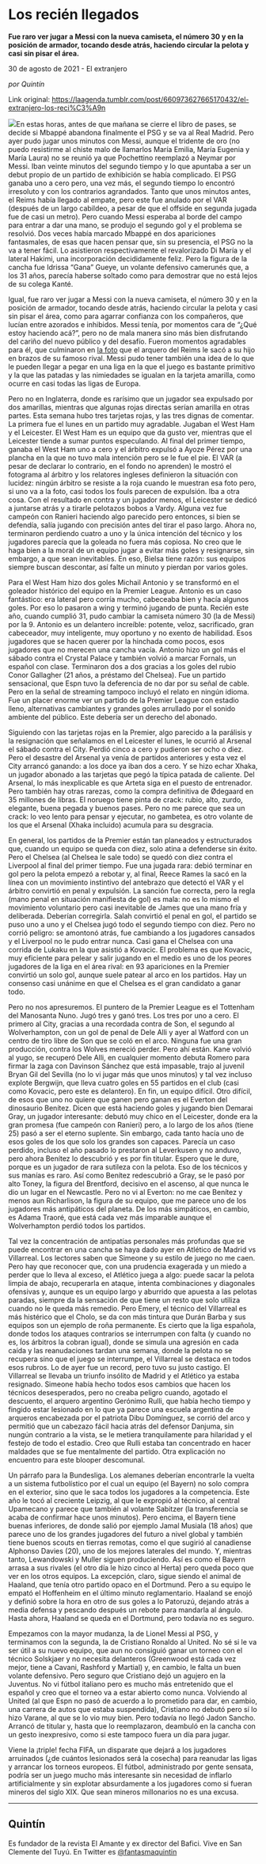 # Los recién llegados

**Fue raro ver jugar a Messi con la nueva camiseta, el número 30 y en la posición de armador, tocando desde atrás, haciendo circular la pelota y casi sin pisar el área.**

30 de agosto de 2021 - El extranjero

_por Quintín_

Link original: https://laagenda.tumblr.com/post/660973627665170432/el-extranjero-los-reci%C3%A9n

![](https://64.media.tumblr.com/a80e8bd0b48bd30b2e8c18a6b91c3996/73663f2ba1affe91-97/s500x750/2461d144344d3a5cfd5135839eaeee8d3f3406b0.jpg)En estas horas,
antes de que mañana se cierre el libro de pases, se decide si Mbappé abandona
finalmente el PSG y se va al Real Madrid. Pero ayer pudo jugar unos minutos con
Messi, aunque el tridente de oro (no puedo resistirme al chiste malo de
llamarlos María Emilia, María Eugenia y María Laura) no se reunió ya que
Pochettino reemplazó a Neymar por Messi. Iban veinte minutos del segundo tiempo
y lo que apuntaba a ser un debut propio de un partido de exhibición se había
complicado. El PSG ganaba uno a cero pero, una vez más, el segundo tiempo lo
encontró irresoluto y con los contrarios agrandados. Tanto que unos minutos
antes, el Reims había llegado al empate, pero este fue anulado por el VAR
(después de un largo cabildeo, a pesar de que el offside en segunda jugada fue
de casi un metro). Pero cuando Messi esperaba al borde del campo para entrar a
dar una mano, se produjo el segundo gol y el problema se resolvió. Dos veces había
marcado Mbappé en dos apariciones fantasmales, de esas que hacen pensar que,
sin su presencia, el PSG no la va a tener fácil. Lo asistieron respectivamente
el revalorizado Di María y el lateral Hakimi, una incorporación decididamente feliz.
Pero la figura de la cancha fue Idrissa “Gana” Gueye, un volante
defensivo camerunés que, a los 31 años, parecía haberse soltado como para
demostrar que no está lejos de su colega Kanté. 

Igual, fue
raro ver jugar a Messi con la nueva camiseta, el número 30 y en la posición de
armador, tocando desde atrás, haciendo circular la pelota y casi sin pisar el
área, como para agarrar confianza con los compañeros, que lucían entre azorados
e inhibidos. Messi tenía, por momentos cara de “¿Qué estoy haciendo
acá?”, pero no de mala manera sino más bien disfrutando del cariño del
nuevo público y del desafío. Fueron momentos agradables para él, que culminaron
en [la
foto](https://www.entornointeligente.com/wp-content/uploads/2021/08/viral_el_llamativo_momento_que_vivio_messi_con_el_arquero_rival_del_reims_28video_29.jpg) que el arquero del Reims le sacó a su hijo en
brazos de su famoso rival. Messi pudo tener también una idea de lo que le pueden
llegar a pegar en una liga en la que el juego es bastante primitivo y la que
las patadas y las nimiedades se igualan en la tarjeta amarilla, como ocurre en
casi todas las ligas de Europa. 

Pero no en
Inglaterra, donde es rarísimo que un jugador sea expulsado por dos amarillas,
mientras que algunas rojas directas serían amarilla en otras partes. Esta
semana hubo tres tarjetas rojas, y las tres dignas de comentar. La primera fue
el lunes en un partido muy agradable. Jugaban el West Ham y el Leicester. El
West Ham es un equipo que da gusto ver, mientras que el Leicester tiende a
sumar puntos especulando. Al final del primer tiempo, ganaba el West Ham uno a
cero y el árbitro expulsó a Ayoze Pérez por una plancha en la que no tuvo mala
intención pero se le fue el pie. El VAR (a pesar de declarar lo contrario, en
el fondo no aprenden) le mostró el fotograma al árbitro y los relatores
ingleses definieron la situación con lucidez: ningún árbitro se resiste a la
roja cuando le muestran esa foto pero, si uno va a la foto, casi todos los
fouls parecen de expulsión. Iba a otra cosa. Con el resultado en contra y un
jugador menos, el Leicester se dedicó a juntarse atrás y a tirarle pelotazos
bobos a Vardy. Alguna vez fue campeón con Ranieri haciendo algo parecido pero
entonces, si bien se defendía, salía jugando con precisión antes del tirar el
paso largo. Ahora no, terminaron perdiendo cuatro a uno y la única intención
del técnico y los jugadores parecía que la goleada no fuera más copiosa. No
creo que le haga bien a la moral de un equipo jugar a evitar más goles y resignarse,
sin embargo, a que sean inevitables. En eso, Bielsa tiene razón: sus equipos
siempre buscan descontar, así falte un minuto y pierdan por varios goles. 

Para el
West Ham hizo dos goles Michail Antonio y se transformó en el goleador
histórico del equipo en la Premier League. Antonio es un caso fantástico: era
lateral pero corría mucho, cabeceaba bien y hacía algunos goles. Por eso lo
pasaron a wing y terminó jugando de punta. Recién este año, cuando cumplió 31,
pudo cambiar la camiseta número 30 (la de Messi) por la 9. Antonio es un
delantero increíble: potente, veloz, sacrificado, gran cabeceador, muy
inteligente, muy oportuno y no exento de habilidad. Esos jugadores que se hacen
querer por la hinchada como pocos, esos jugadores que no merecen una cancha
vacía. Antonio hizo un gol más el sábado contra el Crystal Palace y también
volvió a marcar Fornals, un español con clase. Terminaron dos a dos gracias a los
goles del rubio Conor Gallagher (21 años, a préstamo del Chelsea). Fue un
partido sensacional, que Espn tuvo la deferencia de no dar por su señal de
cable. Pero en la señal de streaming tampoco incluyó el relato en ningún
idioma. Fue un placer enorme ver un partido de la Premier League con estadio
lleno, alternativas cambiantes y grandes goles arrullado por el sonido ambiente
del público. Este debería ser un derecho del abonado. 

Siguiendo
con las tarjetas rojas en la Premier, algo parecido a la parálisis y la resignación
que señalamos en el Leicester el lunes, le ocurrió al Arsenal el sábado contra
el City. Perdió cinco a cero y pudieron ser ocho o diez. Pero el desastre del
Arsenal ya venía de partidos anteriores y esta vez el City arrancó ganando: a
los doce ya iban dos a cero. Y se hizo echar Xhaka, un jugador abonado a las
tarjetas que pegó la típica patada de caliente. Del Arsenal, lo más
inexplicable es que Arteta siga en el puesto de entrenador. Pero también hay
otras rarezas, como la compra definitiva de Ødegaard en 35 millones de libras.
El noruego tiene pinta de crack: rubio, alto, zurdo, elegante, buena pegada y
buenos pases. Pero no me parece que sea un crack: lo veo lento para pensar y
ejecutar, no gambetea, es otro volante de los que el Arsenal (Xhaka incluido)
acumula para su desgracia. 

En
general, los partidos de la Premier están tan planeados y estructurados que,
cuando un equipo se queda con diez, solo atina a defenderse sin éxito. Pero el
Chelsea (al Chelsea le sale todo) se quedó con diez contra el Liverpool al
final del primer tiempo. Fue una jugada rara: debió terminar en gol pero la
pelota empezó a rebotar y, al final, Reece Rames la sacó en la línea con un
movimiento instintivo del antebrazo que detectó el VAR y el árbitro convirtió
en penal y expulsión. La sanción fue correcta, pero la regla (mano penal en
situación manifiesta de gol) es mala: no es lo mismo el movimiento voluntario
pero casi inevitable de James que una mano fría y deliberada. Deberían
corregirla. Salah convirtió el penal en gol, el partido se puso uno a uno y el
Chelsea jugó todo el segundo tiempo con diez. Pero no corrió peligro: se
amontonó atrás, fue cambiando a los jugadores cansados y el Liverpool no le
pudo entrar nunca. Casi gana el Chelsea con una corrida de Lukaku en la que
asistió a Kovacic. El problema es que Kovacic, muy eficiente para pelear y
salir jugando en el medio es uno de los peores jugadores de la liga en el área
rival: en 93 apariciones en la Premier convirtió un solo gol, aunque suele
patear al arco en los partidos. Hay un consenso casi unánime en que el Chelsea
es el gran candidato a ganar todo. 

Pero no
nos apresuremos. El puntero de la Premier League es el Tottenham del Manosanta
Nuno. Jugó tres y ganó tres. Los tres por uno a cero. El primero al City, gracias
a una recordada contra de Son, el segundo al Wolverhampton, con un gol de penal
de Dele Alli y ayer al Watford con un centro de tiro libre de Son que se coló
en el arco. Ninguna fue una gran producción, contra los Wolves mereció perder.
Pero ahí están. Kane volvió al yugo, se recuperó Dele Alli, en cualquier
momento debuta Romero para firmar la zaga con Davinson Sánchez que está
impasable, trajo al juvenil Bryan Gil del Sevilla (no lo vi jugar más que unos
minutos)  y tal vez incluso explote
Bergwijn, que lleva cuatro goles en 55 partidos en el club (casi como Kovacic,
pero este es delantero). En fin, un equipo difícil. Otro difícil, de esos que
uno no quiere que ganen pero ganan es el Everton del dinosaurio Benítez. Dicen
que está haciendo goles y jugando bien Demarai Gray, un jugador interesante:
debutó muy chico en el Leicester, donde era la gran promesa (fue campeón con
Ranieri) pero, a lo largo de los años  (tiene 25) pasó a ser el eterno suplente. Sin
embargo, cada tanto hacía uno de esos goles de los que solo los grandes son
capaces. Parecía un caso perdido, incluso el año pasado lo prestaron al
Leverkusen y no anduvo, pero ahora Benítez lo descubrió y es por fin titular.
Espero que le dure, porque es un jugador de rara sutileza con la pelota. Eso de
los técnicos y sus manías es raro. Así como Benítez redescubrió a Gray, se le
pasó por alto Toney, la figura del Brentford, decisivo en el ascenso, al que
nunca le dio un lugar en el Newcastle. Pero no vi al Everton: no me cae Benítez
y menos aun Richarlison, la figura de su equipo, que me parece uno de los
jugadores más antipáticos del planeta. De los más simpáticos, en cambio, es
Adama Traoré, que está cada vez más imparable aunque el Wolverhampton perdió
todos los partidos. 

Tal vez la
concentración de antipatías personales más profundas que se puede encontrar en
una cancha se haya dado ayer en Atlético de Madrid vs Villarreal. Los lectores
saben que Simeone y su estilo de juego no me caen. Pero hay que reconocer que,
con una prudencia exagerada y un miedo a perder que lo lleva al exceso, el
Atlético juega a algo: puede sacar la pelota limpia de abajo, recuperarla en
ataque, intenta combinaciones y diagonales ofensivas y, aunque es un equipo
largo y aburrido que apuesta a  las
pelotas paradas, siempre da la sensación de que tiene un resto que solo utiliza
cuando no le queda más remedio. Pero Emery, el técnico del Villarreal es más
histérico que el Cholo, se da con más tintura que Durán Barba y sus equipos son
un ejemplo de roña permanente. Es cierto que la liga española, donde todos los
ataques contrarios se interrumpen con falta (y cuando no es, los árbitros la
cobran igual), donde se simula una agresión en cada caída y las reanudaciones
tardan una semana, donde la pelota no se recupera sino que el juego se
interrumpe, el Villarreal se destaca en todos esos rubros. Lo de ayer fue un
record, pero tuvo su justo castigo. El Villarreal se llevaba un triunfo
insólito de Madrid y el Atlético ya estaba resignado. Simeone había hecho todos
esos cambios que hacen los técnicos desesperados, pero no creaba peligro
cuando, agotado el descuento, el arquero argentino Gerónimo Rulli, que había
hecho tiempo y fingido estar lesionado en lo que ya parece una escuela
argentina de arqueros encabezada por el patriota Dibu Domínguez, se corrió del
arco y permitió que un cabezazo fácil hacia atrás del defensor Danjuma, sin
nungún contrario a la vista, se le metiera tranquilamente para hilaridad y el
festejo de todo el estadio. Creo que Rulli estaba tan concentrado en hacer maldades
que se fue mentalmente del partido. Otra explicación no encuentro para este
blooper descomunal. 

Un párrafo
para la Bundesliga. Los alemanes deberían encontrarle la vuelta a un sistema
futbolístico por el cual un equipo (el Bayern) no solo compra en el exterior,
sino que le saca todos los jugadores a la competencia. Este año le tocó al creciente
Leipzig, al que le expropió al técnico, al central Upamecano y parece que
también al volante Sabitzer (la transferencia se acaba de confirmar hace unos
minutos). Pero encima, el Bayern tiene buenas inferiores, de donde salió por
ejemplo Jamal Musiala (18 años) que parece uno de los grandes jugadores del
futuro a nivel global y también tiene buenos scouts en tierras remotas, como el
que sugirió al canadiense Alphonso Davies (20), uno de los mejores laterales
del mundo. Y, mientras tanto, Lewandowski y Muller siguen produciendo. Así es
como el Bayern arrasa a sus rivales (el otro día le hizo cinco al Herta) pero
queda poco que ver en los otros equipos. La excepción, claro, sigue siendo el
animal de Haaland, que tenía otro partido opaco en el Dortmund. Pero a su equipo
le empató el Hoffenheim en el último minuto reglamentario. Haaland se enojó y
definió sobre la hora en otro de sus goles a lo Patoruzú, dejando atrás a media
defensa y pescando después un rebote para mandarla al ángulo. Hasta ahora,
Haaland se queda en el Dortmund, pero todavía no es seguro. 

Empezamos
con la mayor mudanza, la de Lionel Messi al PSG, y terminamos con la segunda,
la de Cristiano Ronaldo al United. No sé si le va ser útil a su nuevo equipo,
que aun no consiguió ganar un torneo con el técnico Solskjaer y no necesita
delanteros (Greenwood está cada vez mejor, tiene a Cavani, Rashford y Martial)
y, en cambio, le falta un buen volante defensivo. Pero seguro que Cristiano dejó
un agujero en la Juventus. No vi fútbol italiano pero es mucho más entretenido
que el español y creo que el torneo va a estar abierto como nunca. Volviendo al
United (al que Espn no pasó de acuerdo a lo prometido para dar, en cambio, una
carrera de autos que estaba suspendida), Cristiano no debutó pero sí lo hizo
Varane, al que se lo vio muy bien. Pero todavía no llegó Jadon Sancho. Arrancó
de titular y, hasta que lo reemplazaron, deambuló en la cancha con un gesto
inexpresivo, como si este tampoco fuera un día para jugar. 

Viene la
¡triple! fecha FIFA, un disparate que dejará a los jugadores arruinados (¿de
cuántos lesionados será la cosecha) para reanudar las ligas y arrancar los
torneos europeos. El fútbol, administrado por gente sensata, podría ser un
juego mucho más interesante sin necesidad de inflarlo artificialmente y sin explotar
absurdamente a los jugadores como si fueran mineros del siglo XIX. Que sean
mineros millonarios no es una excusa. 



---

Quintín
-------

 Es fundador de la revista El Amante y ex director del Bafici. Vive en San Clemente del Tuyú. En Twitter es [@fantasmaquintin](https://twitter.com/fantasmaquintin) 

